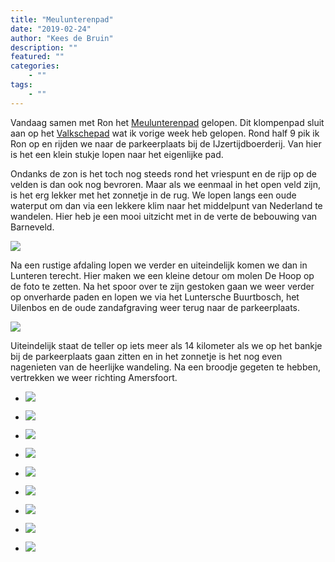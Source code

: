```yaml
---
title: "Meulunterenpad"
date: "2019-02-24"
author: "Kees de Bruin"
description: ""
featured: ""
categories:
    - ""
tags:
    - ""
---
```


Vandaag samen met Ron het [Meulunterenpad](https://klompenpaden.nl/klompenpad/meulunterenpad/) gelopen. Dit klompenpad sluit aan op het [Valkschepad](https://www.halfje-bruin.nl/2019/02/17/het-valkschepad/) wat ik vorige week heb gelopen. Rond half 9 pik ik Ron op en rijden we naar de parkeerplaats bij de IJzertijdboerderij. Van hier is het een klein stukje lopen naar het eigenlijke pad.

Ondanks de zon is het toch nog steeds rond het vriespunt en de rijp op de velden is dan ook nog bevroren. Maar als we eenmaal in het open veld zijn, is het erg lekker met het zonnetje in de rug. We lopen langs een oude waterput om dan via een lekkere klim naar het middelpunt van Nederland te wandelen. Hier heb je een mooi uitzicht met in de verte de bebouwing van Barneveld.

![](https://www.halfje-bruin.nl/app/uploads/2019/02/20190224-meulunterenpad-0010-1.jpg)

Na een rustige afdaling lopen we verder en uiteindelijk komen we dan in Lunteren terecht. Hier maken we een kleine detour om molen De Hoop op de foto te zetten. Na het spoor over te zijn gestoken gaan we weer verder op onverharde paden en lopen we via het Luntersche Buurtbosch, het Uilenbos en de oude zandafgraving weer terug naar de parkeerplaats.

![](https://www.halfje-bruin.nl/app/uploads/2019/02/20190224-meulunterenpad-0022-1.jpg)

Uiteindelijk staat de teller op iets meer als 14 kilometer als we op het bankje bij de parkeerplaats gaan zitten en in het zonnetje is het nog even nagenieten van de heerlijke wandeling. Na een broodje gegeten te hebben, vertrekken we weer richting Amersfoort.

- ![](https://www.halfje-bruin.nl/app/uploads/2019/02/20190224-meulunterenpad-0002-1.jpg)
    
- ![](https://www.halfje-bruin.nl/app/uploads/2019/02/20190224-meulunterenpad-0003-1.jpg)
    
- ![](https://www.halfje-bruin.nl/app/uploads/2019/02/20190224-meulunterenpad-0010-1.jpg)
    
- ![](https://www.halfje-bruin.nl/app/uploads/2019/02/20190224-meulunterenpad-0013-1.jpg)
    
- ![](https://www.halfje-bruin.nl/app/uploads/2019/02/20190224-meulunterenpad-0018-1.jpg)
    
- ![](https://www.halfje-bruin.nl/app/uploads/2019/02/20190224-meulunterenpad-0019-1.jpg)
    
- ![](https://www.halfje-bruin.nl/app/uploads/2019/02/20190224-meulunterenpad-0022-1.jpg)
    
- ![](https://www.halfje-bruin.nl/app/uploads/2019/02/20190224-meulunterenpad-0024-1.jpg)
    
- ![](https://www.halfje-bruin.nl/app/uploads/2019/02/20190224-meulunterenpad-0025-1.jpg)
